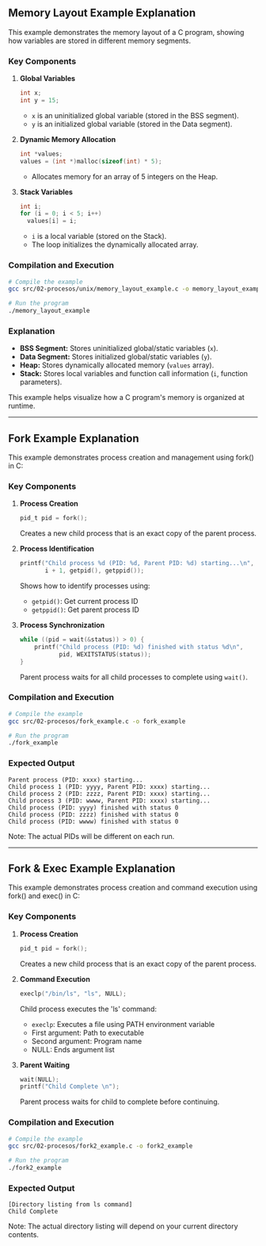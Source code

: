 ## Memory Layout Example Explanation

This example demonstrates the memory layout of a C program, showing how variables are stored in different memory segments.

### Key Components

1. **Global Variables**

   ```c
   int x;
   int y = 15;
   ```

   - `x` is an uninitialized global variable (stored in the BSS segment).
   - `y` is an initialized global variable (stored in the Data segment).

2. **Dynamic Memory Allocation**

   ```c
   int *values;
   values = (int *)malloc(sizeof(int) * 5);
   ```

   - Allocates memory for an array of 5 integers on the Heap.

3. **Stack Variables**
   ```c
   int i;
   for (i = 0; i < 5; i++)
     values[i] = i;
   ```
   - `i` is a local variable (stored on the Stack).
   - The loop initializes the dynamically allocated array.

### Compilation and Execution

```bash
# Compile the example
gcc src/02-procesos/unix/memory_layout_example.c -o memory_layout_example

# Run the program
./memory_layout_example
```

### Explanation

- **BSS Segment:** Stores uninitialized global/static variables (`x`).
- **Data Segment:** Stores initialized global/static variables (`y`).
- **Heap:** Stores dynamically allocated memory (`values` array).
- **Stack:** Stores local variables and function call information (`i`, function parameters).

This example helps visualize how a C program's memory is organized at runtime.

---

## Fork Example Explanation

This example demonstrates process creation and management using fork() in C:

### Key Components

1. **Process Creation**

   ```c
   pid_t pid = fork();
   ```

   Creates a new child process that is an exact copy of the parent process.

2. **Process Identification**

   ```c
   printf("Child process %d (PID: %d, Parent PID: %d) starting...\n",
          i + 1, getpid(), getppid());
   ```

   Shows how to identify processes using:

   - `getpid()`: Get current process ID
   - `getppid()`: Get parent process ID

3. **Process Synchronization**
   ```c
   while ((pid = wait(&status)) > 0) {
       printf("Child process (PID: %d) finished with status %d\n",
              pid, WEXITSTATUS(status));
   }
   ```
   Parent process waits for all child processes to complete using `wait()`.

### Compilation and Execution

```bash
# Compile the example
gcc src/02-procesos/fork_example.c -o fork_example

# Run the program
./fork_example
```

### Expected Output

```
Parent process (PID: xxxx) starting...
Child process 1 (PID: yyyy, Parent PID: xxxx) starting...
Child process 2 (PID: zzzz, Parent PID: xxxx) starting...
Child process 3 (PID: wwww, Parent PID: xxxx) starting...
Child process (PID: yyyy) finished with status 0
Child process (PID: zzzz) finished with status 0
Child process (PID: wwww) finished with status 0
```

Note: The actual PIDs will be different on each run.

---

## Fork & Exec Example Explanation

This example demonstrates process creation and command execution using fork() and exec() in C:

### Key Components

1. **Process Creation**

   ```c
   pid_t pid = fork();
   ```

   Creates a new child process that is an exact copy of the parent process.

2. **Command Execution**

   ```c
   execlp("/bin/ls", "ls", NULL);
   ```

   Child process executes the 'ls' command:

   - `execlp`: Executes a file using PATH environment variable
   - First argument: Path to executable
   - Second argument: Program name
   - NULL: Ends argument list

3. **Parent Waiting**
   ```c
   wait(NULL);
   printf("Child Complete \n");
   ```
   Parent process waits for child to complete before continuing.

### Compilation and Execution

```bash
# Compile the example
gcc src/02-procesos/fork2_example.c -o fork2_example

# Run the program
./fork2_example
```

### Expected Output

```
[Directory listing from ls command]
Child Complete
```

Note: The actual directory listing will depend on your current directory contents.
